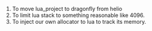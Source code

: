 1. To move lua_project to dragonfly from helio
2. To limit lua stack to something reasonable like 4096.
3. To inject our own allocator to lua to track its memory.